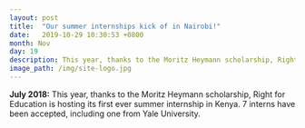 ```yaml
---
layout: post
title:  "Our summer internships kick of in Nairobi!"
date:   2019-10-29 10:30:53 +0800
month: Nov
day: 19
description: This year, thanks to the Moritz Heymann scholarship, Right for Education is hosting its first ever summer internship in Kenya.
image_path: /img/site-logo.jpg
---
```


<div class="content_wrap">
	<p><strong class="font-weight-bold">July 2018:</strong>  This year, thanks to the Moritz Heymann scholarship, Right for Education is hosting its first ever summer internship in Kenya. 7 interns have been accepted, including one from Yale University.</p></div>
